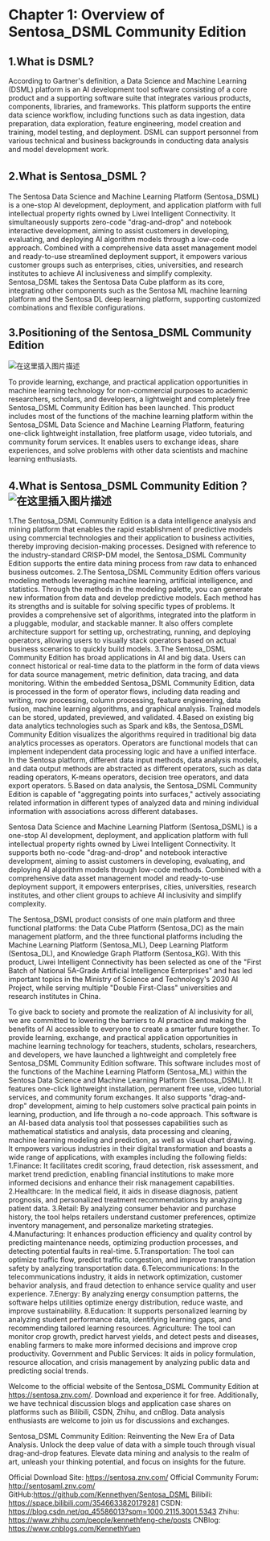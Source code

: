 # Chapter 1: Overview of Sentosa_DSML Community Edition

## 1.What is DSML?

According to Gartner's definition, a Data Science and Machine Learning (DSML) platform is an AI development tool software consisting of a core product and a supporting software suite that integrates various products, components, libraries, and frameworks. This platform supports the entire data science workflow, including functions such as data ingestion, data preparation, data exploration, feature engineering, model creation and training, model testing, and deployment. DSML can support personnel from various technical and business backgrounds in conducting data analysis and model development work.

## 2.What is Sentosa_DSML？

The Sentosa Data Science and Machine Learning Platform (Sentosa_DSML) is a one-stop AI development, deployment, and application platform with full intellectual property rights owned by Liwei Intelligent Connectivity. It simultaneously supports zero-code "drag-and-drop" and notebook interactive development, aiming to assist customers in developing, evaluating, and deploying AI algorithm models through a low-code approach. Combined with a comprehensive data asset management model and ready-to-use streamlined deployment support, it empowers various customer groups such as enterprises, cities, universities, and research institutes to achieve AI inclusiveness and simplify complexity. Sentosa_DSML takes the Sentosa Data Cube platform as its core, integrating other components such as the Sentosa ML machine learning platform and the Sentosa DL deep learning platform, supporting customized combinations and flexible configurations.

## 3.Positioning of the Sentosa_DSML Community Edition

![在这里插入图片描述](https://i-blog.csdnimg.cn/direct/57508ec457194012af338067867a04b7.png)


To provide learning, exchange, and practical application opportunities in machine learning technology for non-commercial purposes to academic researchers, scholars, and developers, a lightweight and completely free Sentosa_DSML Community Edition has been launched. This product includes most of the functions of the machine learning platform within the Sentosa_DSML Data Science and Machine Learning Platform, featuring one-click lightweight installation, free platform usage, video tutorials, and community forum services. It enables users to exchange ideas, share experiences, and solve problems with other data scientists and machine learning enthusiasts.


## 4.What is Sentosa_DSML Community Edition？![在这里插入图片描述](https://i-blog.csdnimg.cn/direct/51e1c26fede64f57b092be31fe787987.png)

1.The Sentosa_DSML Community Edition is a data intelligence analysis and mining platform that enables the rapid establishment of predictive models using commercial technologies and their application to business activities, thereby improving decision-making processes. Designed with reference to the industry-standard CRISP-DM model, the Sentosa_DSML Community Edition supports the entire data mining process from raw data to enhanced business outcomes.
2.The Sentosa_DSML Community Edition offers various modeling methods leveraging machine learning, artificial intelligence, and statistics. Through the methods in the modeling palette, you can generate new information from data and develop predictive models. Each method has its strengths and is suitable for solving specific types of problems. It provides a comprehensive set of algorithms, integrated into the platform in a pluggable, modular, and stackable manner. It also offers complete architecture support for setting up, orchestrating, running, and deploying operators, allowing users to visually stack operators based on actual business scenarios to quickly build models.
3.The Sentosa_DSML Community Edition has broad applications in AI and big data. Users can connect historical or real-time data to the platform in the form of data views for data source management, metric definition, data tracing, and data monitoring. Within the embedded Sentosa_DSML Community Edition, data is processed in the form of operator flows, including data reading and writing, row processing, column processing, feature engineering, data fusion, machine learning algorithms, and graphical analysis. Trained models can be stored, updated, previewed, and validated.
4.Based on existing big data analytics technologies such as Spark and k8s, the Sentosa_DSML Community Edition visualizes the algorithms required in traditional big data analytics processes as operators. Operators are functional models that can implement independent data processing logic and have a unified interface. In the Sentosa platform, different data input methods, data analysis models, and data output methods are abstracted as different operators, such as data reading operators, K-means operators, decision tree operators, and data export operators.
5.Based on data analysis, the Sentosa_DSML Community Edition is capable of "aggregating points into surfaces," actively associating related information in different types of analyzed data and mining individual information with associations across different databases.

Sentosa Data Science and Machine Learning Platform (Sentosa_DSML) is a one-stop AI development, deployment, and application platform with full intellectual property rights owned by Liwei Intelligent Connectivity. It supports both no-code "drag-and-drop" and notebook interactive development, aiming to assist customers in developing, evaluating, and deploying AI algorithm models through low-code methods. Combined with a comprehensive data asset management model and ready-to-use deployment support, it empowers enterprises, cities, universities, research institutes, and other client groups to achieve AI inclusivity and simplify complexity.

The Sentosa_DSML product consists of one main platform and three functional platforms: the Data Cube Platform (Sentosa_DC) as the main management platform, and the three functional platforms including the Machine Learning Platform (Sentosa_ML), Deep Learning Platform (Sentosa_DL), and Knowledge Graph Platform (Sentosa_KG). With this product, Liwei Intelligent Connectivity has been selected as one of the "First Batch of National 5A-Grade Artificial Intelligence Enterprises" and has led important topics in the Ministry of Science and Technology's 2030 AI Project, while serving multiple "Double First-Class" universities and research institutes in China.

To give back to society and promote the realization of AI inclusivity for all, we are committed to lowering the barriers to AI practice and making the benefits of AI accessible to everyone to create a smarter future together. To provide learning, exchange, and practical application opportunities in machine learning technology for teachers, students, scholars, researchers, and developers, we have launched a lightweight and completely free Sentosa_DSML Community Edition software. This software includes most of the functions of the Machine Learning Platform (Sentosa_ML) within the Sentosa Data Science and Machine Learning Platform (Sentosa_DSML). It features one-click lightweight installation, permanent free use, video tutorial services, and community forum exchanges. It also supports "drag-and-drop" development, aiming to help customers solve practical pain points in learning, production, and life through a no-code approach.
This software is an AI-based data analysis tool that possesses capabilities such as mathematical statistics and analysis, data processing and cleaning, machine learning modeling and prediction, as well as visual chart drawing. It empowers various industries in their digital transformation and boasts a wide range of applications, with examples including the following fields:
1.Finance: It facilitates credit scoring, fraud detection, risk assessment, and market trend prediction, enabling financial institutions to make more informed decisions and enhance their risk management capabilities.
2.Healthcare: In the medical field, it aids in disease diagnosis, patient prognosis, and personalized treatment recommendations by analyzing patient data.
3.Retail: By analyzing consumer behavior and purchase history, the tool helps retailers understand customer preferences, optimize inventory management, and personalize marketing strategies.
4.Manufacturing: It enhances production efficiency and quality control by predicting maintenance needs, optimizing production processes, and detecting potential faults in real-time.
5.Transportation: The tool can optimize traffic flow, predict traffic congestion, and improve transportation safety by analyzing transportation data.
6.Telecommunications: In the telecommunications industry, it aids in network optimization, customer behavior analysis, and fraud detection to enhance service quality and user experience.
7.Energy: By analyzing energy consumption patterns, the software helps utilities optimize energy distribution, reduce waste, and improve sustainability.
8.Education: It supports personalized learning by analyzing student performance data, identifying learning gaps, and recommending tailored learning resources.
Agriculture: The tool can monitor crop growth, predict harvest yields, and detect pests and diseases, enabling farmers to make more informed decisions and improve crop productivity.
Government and Public Services: It aids in policy formulation, resource allocation, and crisis management by analyzing public data and predicting social trends.

Welcome to the official website of the Sentosa_DSML Community Edition at https://sentosa.znv.com/. Download and experience it for free. Additionally, we have technical discussion blogs and application case shares on platforms such as Bilibili, CSDN, Zhihu, and cnBlog. Data analysis enthusiasts are welcome to join us for discussions and exchanges.

Sentosa_DSML Community Edition: Reinventing the New Era of Data Analysis. Unlock the deep value of data with a simple touch through visual drag-and-drop features. Elevate data mining and analysis to the realm of art, unleash your thinking potential, and focus on insights for the future.

Official Download Site: https://sentosa.znv.com/
Official Community Forum: http://sentosaml.znv.com/
GitHub:https://github.com/Kennethyen/Sentosa_DSML
Bilibili: https://space.bilibili.com/3546633820179281
CSDN: https://blog.csdn.net/qq_45586013?spm=1000.2115.3001.5343
Zhihu: https://www.zhihu.com/people/kennethfeng-che/posts
CNBlog: https://www.cnblogs.com/KennethYuen




